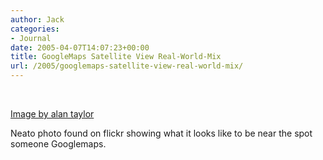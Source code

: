 ```yaml
---
author: Jack
categories:
- Journal
date: 2005-04-07T14:07:23+00:00
title: GoogleMaps Satellite View Real-World-Mix
url: /2005/googlemaps-satellite-view-real-world-mix/
---
```


<div>
  <br /> <a href="http://www.flickr.com/photos/kokogiak/8648226/" title="photo sharing"><img src="http://photos4.flickr.com/8648226_9a2133eba1_m.jpg" alt="" /></a></p> 
  
  <p>
    <a href="http://www.flickr.com/photos/kokogiak/8648226/">Image by alan taylor</a>
  </p>
</div>

Neato photo found on flickr showing what it looks like to be near the spot someone Googlemaps.